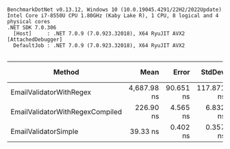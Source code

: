 ```

BenchmarkDotNet v0.13.12, Windows 10 (10.0.19045.4291/22H2/2022Update)
Intel Core i7-8550U CPU 1.80GHz (Kaby Lake R), 1 CPU, 8 logical and 4 physical cores
.NET SDK 7.0.306
  [Host]     : .NET 7.0.9 (7.0.923.32018), X64 RyuJIT AVX2 [AttachedDebugger]
  DefaultJob : .NET 7.0.9 (7.0.923.32018), X64 RyuJIT AVX2


```
| Method                          | Mean        | Error     | StdDev     | Ratio | Gen0   | Allocated | Alloc Ratio |
|-------------------------------- |------------:|----------:|-----------:|------:|-------:|----------:|------------:|
| EmailValidatorWithRegex         | 4,687.98 ns | 90.651 ns | 117.871 ns | 1.000 | 1.5945 |    6672 B |        1.00 |
| EmailValidatorWithRegexCompiled |   226.90 ns |  4.565 ns |   6.832 ns | 0.048 | 0.1147 |     480 B |        0.07 |
| EmailValidatorSimple            |    39.33 ns |  0.402 ns |   0.357 ns | 0.008 | 0.0191 |      80 B |        0.01 |
